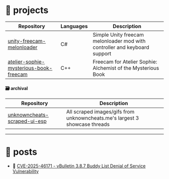 # 🚧 projects
| Repository | Languages | Description |
| - | - | - |
| [unity-freecam-melonloader](https://github.com/oiyl/unity-freecam-melonloader) | C# | Simple Unity freecam melonloader mod with controller and keyboard support |
| [atelier-sophie-mysterious-book-freecam](https://github.com/oiyl/atelier-sophie-mysterious-book-freecam) | C++ | Freecam for Atelier Sophie: Alchemist of the Mysterious Book

#### 🗃️ archival
| Repository | Description |
| - |  - |
| [unknowncheats-scraped-ui-esp](https://github.com/oiyl/unknowncheats-scraped-ui-esp) | All scraped images/gifs from unknowncheats.me's largest 3 showcase threads |

---

# 📝 posts

- 📎 [CVE-2025-46171 - vBulletin 3.8.7 Buddy List Denial of Service Vulnerability](https://github.com/oiyl/CVE-2025-46171)

